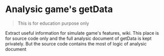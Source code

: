 # Analysic game's getData
> This is for education purpose only

Extract useful information for simulate game's features, wiki.
This place is for source code only and the full analysic document of getData is kept privately. But the source code contains the most of logic of analysic document
